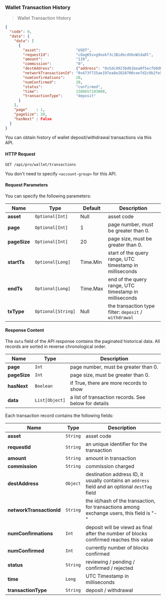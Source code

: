 ### Wallet Transaction History

> Wallet Transaction History 

```json
{
  "code": 0,
  "data": {
    "data": [
      {
        "asset":                "USDT",
        "requestId":            "cOagK5svg9ookf3cJBidbcdVbnW1daDl",
        "amount":               "119",
        "commission":           "0",
        "destAddress":          {"address": "0x5dc4923bd61bea0f5ecfb0db7de6b137060360bd"},
        "networkTransactionId": "0x473f725ae197ea8e2828700cee7d2c9b2fe50f74c41ba38c2928d5ebfd7400cd",
        "numConfirmations":     20,
        "numConfirmed":         20,
        "status":               "confirmed",
        "time":                 1580657103000,
        "transactionType":      "deposit"
      }
    ],
    "page"    : 1,
    "pageSize": 20,
    "hasNext" : False
  }
}
```

You can obtain history of wallet deposit/withdrawal transactions via this API.


#### HTTP Request 

`GET /api/pro/wallet/transactions`

You don't need to specify `<account-group>` for this API.

#### Request Parameters

You can specify the following parameters:

 Name        | Type               | Default  | Description
------------ | ------------------ | -------- | --------------------- 
**asset**    | `Optional[Int]`    | Null     | asset code
**page**     | `Optional[Int]`    | 1        | page number, must be greater than 0.
**pageSize** | `Optional[Int]`    | 20       | page size, must be greater than 0.
**startTs**  | `Optional[Long]`   | Time.Min | start of the query range, UTC timestamp in milliseconds
**endTs**    | `Optional[Long]`   | Time.Max | end of the query range, UTC timestamp in milliseconds
**txType**   | `Optional[String]` | Null     | the transaction type filter: `deposit` / `withdrawal`



#### Response Content

The `data` field of the API response contains the paginated historical data. All records are sorted in reverse chronological order.

 Name        | Type           | Description
------------ | -------------- | --------------------- 
**page**     | `Int`          | page number, must be greater than 0.
**pageSize** | `Int`          | page size, must be greater than 0.
**hasNext**  | `Boolean`      | if True, there are more records to show
**data**     | `List[Object]` | a list of transaction records. See below for details

Each transaction record contains the following fields:

 Name                    | Type     | Description
------------------------ | -------- | --------------------- 
**asset**                | `String` | asset code
**requestId**            | `String` | an unique identifier for the transaction
**amount**               | `String` | amount in transaction
**commission**           | `String` | commission charged
**destAddress**          | `Object` | destination address ID, it usually contains an `address` field and an optional `destTag` field
**networkTransactionId** | `String` | the id/hash of the transaction, for transactions among exchange users, this field is "-"
**numConfirmations**     | `Int`    | deposit will be viewd as final after the number of blocks confirmed reaches this value
**numConfirmed**         | `Int`    | currently number of blocks confirmed
**status**               | `String` | reviewing / pending / confirmed / rejected
**time**                 | `Long`   | UTC Timestamp in milliseconds
**transactionType**      | `String` | deposit / withdrawal

